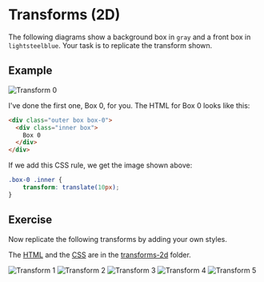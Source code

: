 # Transforms (2D)

The following diagrams show a background box in `gray` and a front box in `lightsteelblue`. Your task is to replicate the transform shown.

## Example


![Transform 0](images/transform-2d-0.png)

I've done the first one, Box 0, for you. The HTML for Box 0 looks like this:

``` html
<div class="outer box box-0">
  <div class="inner box">
    Box 0
  </div>
</div>
```

If we add this CSS rule, we get the image shown above:

``` css
.box-0 .inner {
    transform: translate(10px);
}
```

## Exercise

Now replicate the following transforms by adding your own styles.

The [HTML](transforms-2d/transforms-2d.html) and the [CSS](transforms-2d/transforms-2d-styles.css) are in the [transforms-2d](transforms2d/) folder.


![Transform 1](images/transform-2d-1.png)
![Transform 2](images/transform-2d-2.png)
![Transform 3](images/transform-2d-3.png)
![Transform 4](images/transform-2d-4.png)
![Transform 5](images/transform-2d-5.png)
